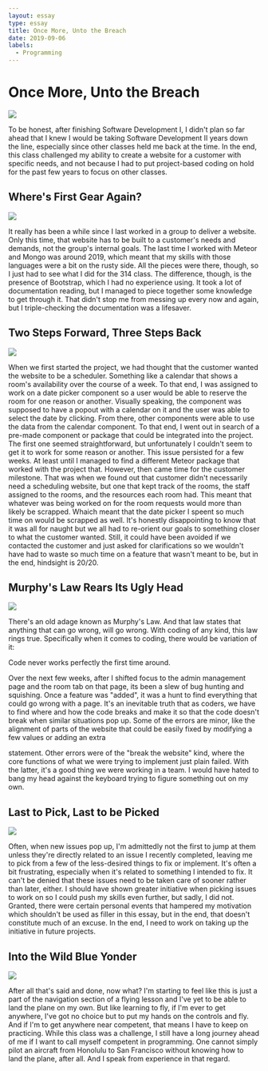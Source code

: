 ```yaml
---
layout: essay
type: essay
title: Once More, Unto the Breach
date: 2019-09-06
labels:
  - Programming
---
```


# Once More, Unto the Breach
<img class="ui large centered image" src="https://www.tckpublishing.com/wp-content/uploads/2022/12/Once-more-unto-the-breach-header-1.jpeg">

To be honest, after finishing Software Development I, I didn't plan so far ahead that I knew I would be taking Software Development II years down the line, especially since other classes held me back at the time. In the end, this class challenged my ability to create a website for a customer with specific needs, and not because I had to put project-based coding on hold for the past few years to focus on other classes.

## Where's First Gear Again?

<img class="ui large centered image" src="https://64.media.tumblr.com/5a1c7e147deb15b97641282efcd3eb9d/tumblr_mnupmmFYKX1so9972o5_540.jpg">

It really has been a while since I last worked in a group to deliver a website. Only this time, that website has to be built to a customer's needs and demands, not the group's internal goals. The last time I worked with Meteor and Mongo was around 2019, which meant that my skills with those languages were a bit on the rusty side. All the pieces were there, though, so I just had to see what I did for the 314 class. The difference, though, is the presence of Bootstrap, which I had no experience using. It took a lot of documentation reading, but I managed to piece together some knowledge to get through it. That didn't stop me from messing up every now and again, but I triple-checking the documentation was a lifesaver.

## Two Steps Forward, Three Steps Back

<img class="ui large centered image" src="https://images.fineartamerica.com/images/artworkimages/mediumlarge/1/chance-card-vintage-monopoly-go-back-three-spaces-design-turnpike.jpg">

When we first started the project, we had thought that the customer wanted the website to be a scheduler. Something like a calendar that shows a room's availability over the course of a week. To that end, I was assigned to work on a date picker component so a user would be able to reserve the room for one reason or another. Visually speaking, the component was supposed to have a popout with a calendar on it and the user was able to select the date by clicking. From there, other components were able to use the data from the calendar component. To that end, I went out in search of a pre-made component or package that could be integrated into the project. The first one seemed straightforward, but unfortunately I couldn't seem to get it to work for some reason or another. This issue persisted for a few weeks. At least until I managed to find a different Meteor package that worked with the project that. However, then came time for the customer milestone. That was when we found out that customer didn't necessarily need a scheduling website, but one that kept track of the rooms, the staff assigned to the rooms, and the resources each room had. This meant that whatever was being worked on for the room requests would more than likely be scrapped. Whaich meant that the date picker I speent so much time on would be scrapped as well. It's honestly disappointing to know that it was all for naught but we all had to re-orient our goals to something closer to what the customer wanted. Still, it could have been avoided if we contacted the customer and just asked for clarifications so we wouldn't have had to waste so much time on a feature that wasn't meant to be, but in the end, hindsight is 20/20.

## Murphy's Law Rears Its Ugly Head

<img class="ui large centered image" src="https://myrealireland.com/wp-content/uploads/2019/09/edward-a-murphy-inventor-murphy-law.jpg">

There's an old adage known as Murphy's Law. And that law states that anything that can go wrong, will go wrong. With coding of any kind, this law rings true. Specifically when it comes to coding, there would be variation of it:

Code never works perfectly the first time around.

Over the next few weeks, after I shifted focus to the admin management page and the room tab on that page, its been a slew of bug hunting and squishing. Once a feature was "added", it was a hunt to find everything that could go wrong with a page. It's an inevitable truth that as coders, we have to find where and how the code breaks and make it so that the code doesn't break when similar situations pop up. Some of the errors are minor, like the alignment of parts of the website that could be easily fixed by modifying a few values or adding an extra <div> statement. Other errors were of the "break the website" kind, where the core functions of what we were trying to implement just plain failed. With the latter, it's a good thing we were working in a team. I would have hated to bang my head against the keyboard trying to figure something out on my own.

## Last to Pick, Last to be Picked
  
<img class="ui large centered image" src="https://i.dailymail.co.uk/i/newpix/2018/09/04/09/4FAEE32300000578-0-image-a-4_1536050507819.jpg">
  
Often, when new issues pop up, I'm admittedly not the first to jump at them unless they're directly related to an issue I recently completed, leaving me to pick from a few of the less-desired things to fix or implement. It's often a bit frustrating, especially when it's related to something I intended to fix. It can't be denied that these issues need to be taken care of sooner rather than later, either. I should have shown greater initiative when picking issues to work on so I could push my skills even further, but sadly, I did not. Granted, there were certain personal events that hampered my motivation which shouldn't be used as filler in this essay, but in the end, that doesn't constitute much of an excuse. In the end, I need to work on taking up the initiative in future projects.
  
## Into the Wild Blue Yonder
  
<img class="ui large centered image" src="https://www.rd.com/wp-content/uploads/2022/04/GettyImages-1140602972-e1651249657746.jpg">

After all that's said and done, now what? I'm starting to feel like this is just a part of the navigation section of a flying lesson and I've yet to be able to land the plane on my own. But like learning to fly, if I'm ever to get anywhere, I've got no choice but to put my hands on the controls and fly. And if I'm to get anywhere near competent, that means I have to keep on practicing. While this class was a challenge, I still have a long journey ahead of me if I want to call myself competent in programming. One cannot simply pilot an aircraft from Honolulu to San Francisco without knowing how to land the plane, after all. And I speak from experience in that regard.
